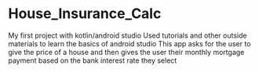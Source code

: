 # House_Insurance_Calc

My first project with kotlin/android studio
Used tutorials and other outside materials to learn the basics of android studio
This app asks for the user to give the price of a house and then gives the user their monthly mortgage payment based on the bank interest rate they select
